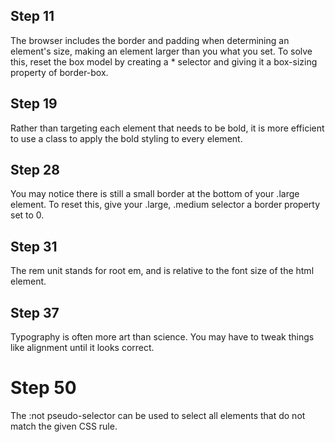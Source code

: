 

## Step 11
The browser includes the border and padding when determining an element's size, making an element larger than you what you set. To solve this, reset the box model by creating a * selector and giving it a box-sizing property of border-box.

## Step 19
Rather than targeting each element that needs to be bold, it is more efficient to use a class to apply the bold styling to every element.

## Step 28
You may notice there is still a small border at the bottom of your .large element. To reset this, give your .large, .medium selector a border property set to 0.

## Step 31
The rem unit stands for root em, and is relative to the font size of the html element.

## Step 37
Typography is often more art than science. You may have to tweak things like alignment until it looks correct.

# Step 50
The :not pseudo-selector can be used to select all elements that do not match the given CSS rule.
